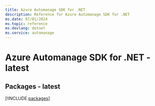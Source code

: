 ```yaml
---
title: Azure Automanage SDK for .NET
description: Reference for Azure Automanage SDK for .NET
ms.date: 07/01/2024
ms.topic: reference
ms.devlang: dotnet
ms.service: automanage
---
```

# Azure Automanage SDK for .NET - latest
## Packages - latest
[!INCLUDE [packages](automanage-index.md)]